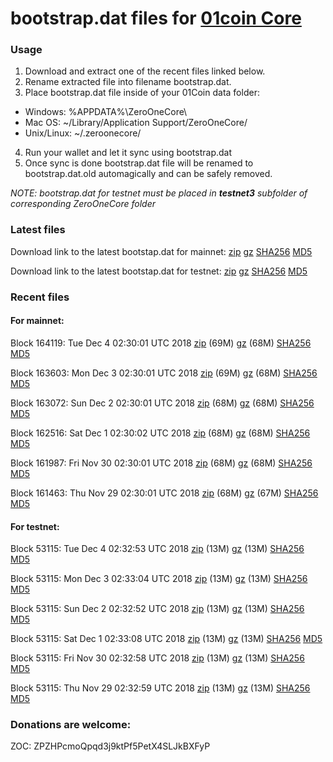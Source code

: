 # bootstrap.dat files for [01coin Core](https://01coin.io)

### Usage

1. Download and extract one of the recent files linked below.
2. Rename extracted file into filename bootstrap.dat.
3. Place bootstrap.dat file inside of your 01Coin data folder:
 - Windows: %APPDATA%\ZeroOneCore\
 - Mac OS: ~/Library/Application Support/ZeroOneCore/
 - Unix/Linux: ~/.zeroonecore/
4. Run your wallet and let it sync using bootstrap.dat
5. Once sync is done bootstrap.dat file will be renamed to bootstrap.dat.old automagically and can be safely removed.

_NOTE: bootstrap.dat for testnet must be placed in **testnet3** subfolder of corresponding ZeroOneCore folder_

### Latest files
Download link to the latest bootstap.dat for mainnet: [zip](https://files.01coin.io/mainnet/bootstrap.dat.zip) [gz](https://files.01coin.io/mainnet/bootstrap.dat.tar.gz) [SHA256](https://files.01coin.io/mainnet/sha256.txt) [MD5](https://files.01coin.io/mainnet/md5.txt)

Download link to the latest bootstap.dat for testnet: [zip](https://files.01coin.io/testnet/bootstrap.dat.zip) [gz](https://files.01coin.io/testnet/bootstrap.dat.tar.gz) [SHA256](https://files.01coin.io/testnet/sha256.txt) [MD5](https://files.01coin.io/testnet/md5.txt)

### Recent files

#### For mainnet:

Block 164119: Tue Dec  4 02:30:01 UTC 2018 [zip](https://files.01coin.io/mainnet/2018-12-04/bootstrap.dat.zip) (69M) [gz](https://files.01coin.io/mainnet/2018-12-04/bootstrap.dat.tar.gz) (68M) [SHA256](https://files.01coin.io/mainnet/2018-12-04/sha256.txt) [MD5](https://files.01coin.io/mainnet/2018-12-04/md5.txt)

Block 163603: Mon Dec  3 02:30:01 UTC 2018 [zip](https://files.01coin.io/mainnet/2018-12-03/bootstrap.dat.zip) (69M) [gz](https://files.01coin.io/mainnet/2018-12-03/bootstrap.dat.tar.gz) (68M) [SHA256](https://files.01coin.io/mainnet/2018-12-03/sha256.txt) [MD5](https://files.01coin.io/mainnet/2018-12-03/md5.txt)

Block 163072: Sun Dec  2 02:30:01 UTC 2018 [zip](https://files.01coin.io/mainnet/2018-12-02/bootstrap.dat.zip) (68M) [gz](https://files.01coin.io/mainnet/2018-12-02/bootstrap.dat.tar.gz) (68M) [SHA256](https://files.01coin.io/mainnet/2018-12-02/sha256.txt) [MD5](https://files.01coin.io/mainnet/2018-12-02/md5.txt)

Block 162516: Sat Dec  1 02:30:02 UTC 2018 [zip](https://files.01coin.io/mainnet/2018-12-01/bootstrap.dat.zip) (68M) [gz](https://files.01coin.io/mainnet/2018-12-01/bootstrap.dat.tar.gz) (68M) [SHA256](https://files.01coin.io/mainnet/2018-12-01/sha256.txt) [MD5](https://files.01coin.io/mainnet/2018-12-01/md5.txt)

Block 161987: Fri Nov 30 02:30:01 UTC 2018 [zip](https://files.01coin.io/mainnet/2018-11-30/bootstrap.dat.zip) (68M) [gz](https://files.01coin.io/mainnet/2018-11-30/bootstrap.dat.tar.gz) (68M) [SHA256](https://files.01coin.io/mainnet/2018-11-30/sha256.txt) [MD5](https://files.01coin.io/mainnet/2018-11-30/md5.txt)

Block 161463: Thu Nov 29 02:30:01 UTC 2018 [zip](https://files.01coin.io/mainnet/2018-11-29/bootstrap.dat.zip) (68M) [gz](https://files.01coin.io/mainnet/2018-11-29/bootstrap.dat.tar.gz) (67M) [SHA256](https://files.01coin.io/mainnet/2018-11-29/sha256.txt) [MD5](https://files.01coin.io/mainnet/2018-11-29/md5.txt)


#### For testnet:

Block 53115: Tue Dec  4 02:32:53 UTC 2018 [zip](https://files.01coin.io/testnet/2018-12-04/bootstrap.dat.zip) (13M) [gz](https://files.01coin.io/testnet/2018-12-04/bootstrap.dat.tar.gz) (13M) [SHA256](https://files.01coin.io/testnet/2018-12-04/sha256.txt) [MD5](https://files.01coin.io/testnet/2018-12-04/md5.txt)

Block 53115: Mon Dec  3 02:33:04 UTC 2018 [zip](https://files.01coin.io/testnet/2018-12-03/bootstrap.dat.zip) (13M) [gz](https://files.01coin.io/testnet/2018-12-03/bootstrap.dat.tar.gz) (13M) [SHA256](https://files.01coin.io/testnet/2018-12-03/sha256.txt) [MD5](https://files.01coin.io/testnet/2018-12-03/md5.txt)

Block 53115: Sun Dec  2 02:32:52 UTC 2018 [zip](https://files.01coin.io/testnet/2018-12-02/bootstrap.dat.zip) (13M) [gz](https://files.01coin.io/testnet/2018-12-02/bootstrap.dat.tar.gz) (13M) [SHA256](https://files.01coin.io/testnet/2018-12-02/sha256.txt) [MD5](https://files.01coin.io/testnet/2018-12-02/md5.txt)

Block 53115: Sat Dec  1 02:33:08 UTC 2018 [zip](https://files.01coin.io/testnet/2018-12-01/bootstrap.dat.zip) (13M) [gz](https://files.01coin.io/testnet/2018-12-01/bootstrap.dat.tar.gz) (13M) [SHA256](https://files.01coin.io/testnet/2018-12-01/sha256.txt) [MD5](https://files.01coin.io/testnet/2018-12-01/md5.txt)

Block 53115: Fri Nov 30 02:32:58 UTC 2018 [zip](https://files.01coin.io/testnet/2018-11-30/bootstrap.dat.zip) (13M) [gz](https://files.01coin.io/testnet/2018-11-30/bootstrap.dat.tar.gz) (13M) [SHA256](https://files.01coin.io/testnet/2018-11-30/sha256.txt) [MD5](https://files.01coin.io/testnet/2018-11-30/md5.txt)

Block 53115: Thu Nov 29 02:32:59 UTC 2018 [zip](https://files.01coin.io/testnet/2018-11-29/bootstrap.dat.zip) (13M) [gz](https://files.01coin.io/testnet/2018-11-29/bootstrap.dat.tar.gz) (13M) [SHA256](https://files.01coin.io/testnet/2018-11-29/sha256.txt) [MD5](https://files.01coin.io/testnet/2018-11-29/md5.txt)


### Donations are welcome:

ZOC: ZPZHPcmoQpqd3j9ktPf5PetX4SLJkBXFyP
